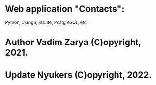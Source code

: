 # Web application "Contacts":
Python, Django, SQLite, PostgreSQL, etc
# Author Vadim Zarya (C)opyright, 2021.
# Update Nyukers (C)opyright, 2022.
